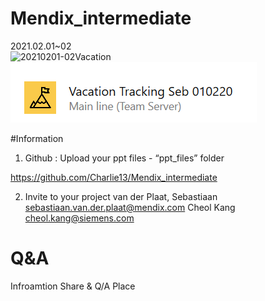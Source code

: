 # Mendix_intermediate
2021.02.01~02<br>
![20210201-02Vacation](https://github.com/Charlie13/Mendix_intermediate/blob/main/img/20210201-02Vacation.png)
![20210201-02Vacation ](img/20210201-02Vacation.png)

#Information
1. Github : Upload your ppt files - “ppt_files” folder

https://github.com/Charlie13/Mendix_intermediate


2. Invite to your project
van der Plaat, Sebastiaan <sebastiaan.van.der.plaat@mendix.com>
Cheol Kang <cheol.kang@siemens.com>

# Q&A
Infroamtion Share & Q/A Place<br>
